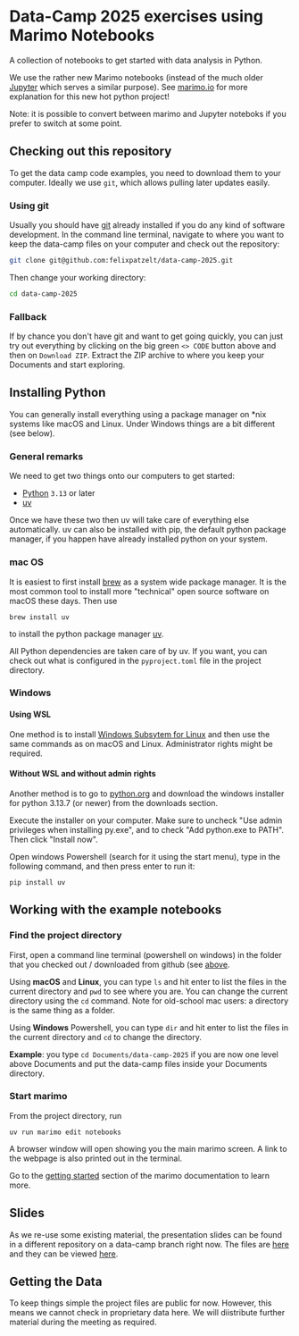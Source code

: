 # Data-Camp 2025 exercises using Marimo Notebooks

A collection of notebooks to get started with data analysis in Python.

We use the rather new Marimo notebooks (instead of the much older [Jupyter](https://jupyter.org) which serves a similar purpose). 
See [marimo.io](https://marimo.io) for more explanation for this new hot python project!

Note: it is possible to convert between marimo and Jupyter noteboks if you prefer to switch at some point.

## Checking out this repository

To get the data camp code examples, you need to download them to your computer. Ideally we use `git`, which allows pulling later updates easily.

### Using git

Usually you should have [git](https://git-scm.com) already installed if you do any kind of software development. In the command line terminal, navigate to where you want to keep the data-camp files on your computer and check out the repository:

```sh
git clone git@github.com:felixpatzelt/data-camp-2025.git
```

Then change your working directory:

```sh
cd data-camp-2025
```

### Fallback

If by chance you don't have git and want to get going quickly, you can just try out everything by clicking on the big green `<> CODE` button above and then on `Download ZIP`. Extract the ZIP archive to where you keep your Documents and start exploring.

## Installing Python

You can generally install everything using a package manager on *nix systems like macOS and Linux. Under Windows things are a bit different (see below).

### General remarks

We need to get two things onto our computers to get started:
- [Python](https://www.python.org) `3.13` or later
- [uv](https://docs.astral.sh/uv/)

Once we have these two then uv will take care of everything else automatically. uv can also be installed with pip, the default python package manager, if you happen have already installed python on your system.

### mac OS

It is easiest to first install [brew](https://brew.sh) as a system wide package manager. It is the most common tool to install more "technical" open source software on macOS these days. Then use

```brew install uv```

to install the python package manager [uv](https://docs.astral.sh/uv/).


All Python dependencies are taken care of by uv. If you want, you can check out what is configured in the `pyproject.toml` file in the project directory.


### Windows

#### Using WSL
One method is to install [Windows Subsytem for Linux](https://learn.microsoft.com/en-us/windows/wsl/install) and then use the same commands as on macOS and Linux. Administrator rights might be required.

#### Without WSL and without admin rights
Another method is to go to [python.org](https://www.python.org) and download the windows installer for python 3.13.7 (or newer) from the downloads section.

Execute the installer on your computer. Make sure to uncheck "Use admin privileges when installing py.exe", and to check "Add python.exe to PATH". Then click "Install now".

Open windows Powershell (search for it using the start menu), type in the following command, and then press enter to run it:

```
pip install uv
```

## Working with the example notebooks

### Find the project directory

First, open a command line terminal (powershell on windows) in the folder that you checked out / downloaded from github (see [above](#checking-out-this-repository).

Using **macOS** and **Linux**, you can type `ls` and hit enter to list the files in the current directory and `pwd` to see where you are. You can change the current directory using the `cd` command. Note for old-school mac users: a directory is the same thing as a folder. 

Using **Windows** Powershell, you can type `dir` and hit enter to list the files in the current directory and `cd` to change the directory.

**Example**: you type `cd Documents/data-camp-2025` if you are now one level above Documents and put the data-camp files inside your Documents directory. 

### Start marimo
From the project directory, run

```uv run marimo edit notebooks```

A browser window will open showing you the main marimo screen. A link to the webpage is also printed out in the terminal.

Go to the [getting started](https://docs.marimo.io/getting_started/) section of the marimo documentation to learn more.


## Slides

As we re-use some existing material, the presentation slides can be found in a different repository on a data-camp branch right now. The files are [here](https://github.com/felixpatzelt/statistics-for-everyone/tree/data-camp) and they can be viewed [here](https://felixpatzelt.com/data-camp-2025/).

## Getting the Data

To keep things simple the project files are public for now. However, this means we cannot check in proprietary data here. We will diistribute further material during the meeting as required.
